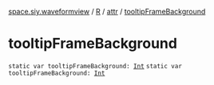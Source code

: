 [space.siy.waveformview](../../index.md) / [R](../index.md) / [attr](index.md) / [tooltipFrameBackground](./tooltip-frame-background.md)

# tooltipFrameBackground

`static var tooltipFrameBackground: `[`Int`](https://kotlinlang.org/api/latest/jvm/stdlib/kotlin/-int/index.html)
`static var tooltipFrameBackground: `[`Int`](https://kotlinlang.org/api/latest/jvm/stdlib/kotlin/-int/index.html)